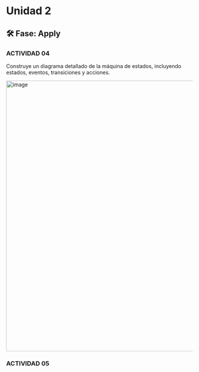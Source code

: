 # Unidad 2


## 🛠 Fase: Apply

### ACTIVIDAD 04


Construye un diagrama detallado de la máquina de estados, incluyendo estados, eventos, transiciones y acciones.


<img width="692" height="732" alt="image" src="https://github.com/user-attachments/assets/9750d62f-f31f-4af9-ad45-c645b6e6231d" />


### ACTIVIDAD 05



